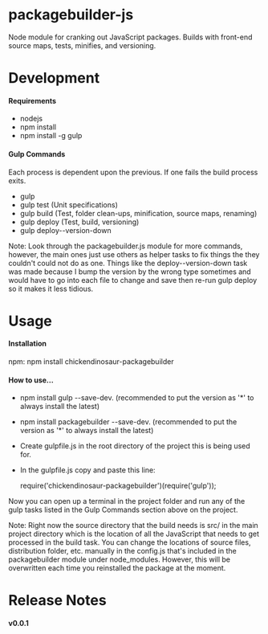 packagebuilder-js
=================

Node module for cranking out JavaScript packages. Builds with front-end source maps, tests, minifies, and versioning.

<h1>Development</h1>

<h4>Requirements</h4>

- nodejs
- npm install
- npm install -g gulp

<h4>Gulp Commands</h4>

Each process is dependent upon the previous. If one fails the build process exits.

- gulp
- gulp test (Unit specifications)
- gulp build (Test, folder clean-ups, minification, source maps, renaming)
- gulp deploy (Test, build, versioning)
- gulp deploy--version-down

Note: Look through the packagebuilder.js module for more commands, however, the main ones just use others as helper tasks to fix things the they couldn't could not do as one. Things like the deploy--version-down task was made because I bump the version by the wrong type sometimes and would have to go into each file to change and save then re-run gulp deploy so it makes it less tidious.

<h1>Usage</h1>

<h4>Installation</h4>

npm: npm install chickendinosaur-packagebuilder

<h4>How to use...</h4>

- npm install gulp --save-dev. (recommended to put the version as '*' to always install the latest)
- npm install packagebuilder --save-dev. (recommended to put the version as '*' to always install the latest)
- Create gulpfile.js in the root directory of the project this is being used for.
- In the gulpfile.js copy and paste this line:

    require('chickendinosaur-packagebuilder')(require('gulp'));

Now you can open up a terminal in the project folder and run any of the gulp tasks listed in the Gulp Commands section above on the project.

Note: Right now the source directory that the build needs is src/ in the main project directory which is the location of all the JavaScript that needs to get processed in the build task. You can change the locations of source files, distribution folder, etc. manually in the config.js that's included in the packagebuilder module under node_modules. However, this will be overwritten each time you reinstalled the package at the moment.

<h1>Release Notes</h1>

<h4>v0.0.1</h4>
